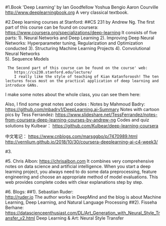 #1.Book 'Deep Learning' by Ian Goodfellow Yoshua Bengio Aaron Courville
  http://www.deeplearningbook.org 
  A very classical textbook. 


#2.Deep learning courses at Stanford:
  ##CS 231 by Andrew Ng. 
     The first part of this course can be found on coursera: https://www.coursera.org/specializations/deep-learning
        It consists of five parts: 
          1). Neural Networks and Deep Learning 
          2). Improving Deep Neural Networks: Hyperparameter tuning, Regularization and  Optimization conducted
          3). Structuring Machine Learning Projects
          4). Convolutional Neural Networks  
          5). Sequence Models

     The Second part of this course can be found on the course' web:
        https://cs230.stanford.edu/lecture/
        I really like the style of teaching of Kian Katanforoosh! The ten lectures focus most on the practical application of deep learning and introduce GANs.
  

I make some notes about the whole class, you can see them here: 
   
Also, I find some great notes and codes :
    Notes by Mahmoud Badry: https://github.com/mbadry1/DeepLearning.ai-Summary
    Notes with cartoon pics by Tess Ferrandez: https://www.slideshare.net/TessFerrandez/notes-from-coursera-deep-learning-courses-by-andrew-ng
    Codes and quiz solutions by Kulbear： https://github.com/Kulbear/deep-learning-coursera
      
中文笔记：
    https://www.cnblogs.com/marsggbo/p/7470989.html
    http://vernlium.github.io/2018/10/30/coursera-deeplearning-ai-c4-week3/


#3. 


#5. Chris Albon: https://chrisalbon.com 
    It combines very comprehensive notes on data science and artificial intelligence. When you start a deep learning project, you always need to do some data preprocessing, feature engineering and choose an appropriate method of model evaluations. This web provides complete codes with clear explanations step by step. 
   
   
#6. Blogs: 
##1). Sebastian Ruder:  
http://ruder.io 
       The author works in DeepMind and the blog is about Machine Learning, Deep Learning, and Natural Language Processing
 ##2). Fisseha Berhane:
https://datascienceenthusiast.com/DL/Art_Generation_with_Neural_Style_Transfer_v2.html
       Deep Learning & Art: Neural Style Transfer
